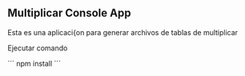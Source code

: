 ## Multiplicar Console App

Esta es una aplicaci{on para generar archivos de tablas de multiplicar


Ejecutar comando

´´´
npm install
´´´